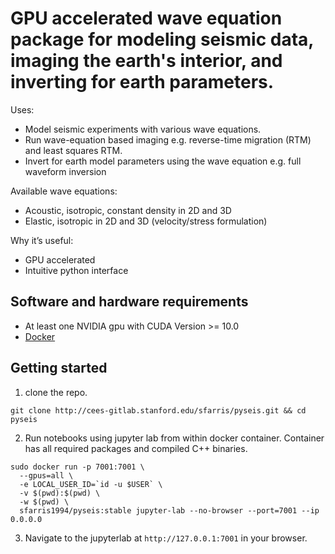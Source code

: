 # GPU accelerated wave equation package for modeling seismic data, imaging the earth's interior, and inverting for earth parameters. 

Uses:
- Model seismic experiments with various wave equations.
- Run wave-equation based imaging e.g. reverse-time migration (RTM) and least squares RTM.
- Invert for earth model parameters using the wave equation e.g. full waveform inversion

Available wave equations:
- Acoustic, isotropic, constant density in 2D and 3D
- Elastic, isotropic in 2D and 3D (velocity/stress formulation)

Why it’s useful:
- GPU accelerated
- Intuitive python interface

## Software and hardware requirements
* At least one NVIDIA gpu with CUDA Version >= 10.0
* [Docker](https://docs.docker.com/engine/install/)

## Getting started
1. clone the repo.
```console
git clone http://cees-gitlab.stanford.edu/sfarris/pyseis.git && cd pyseis
```
2. Run notebooks using jupyter lab from within docker container. Container has all required packages and compiled C++ binaries.
```console
sudo docker run -p 7001:7001 \
  --gpus=all \
  -e LOCAL_USER_ID=`id -u $USER` \
  -v $(pwd):$(pwd) \
  -w $(pwd) \
  sfarris1994/pyseis:stable jupyter-lab --no-browser --port=7001 --ip 0.0.0.0
```
3. Navigate to the jupyterlab at `http://127.0.0.1:7001` in your browser.
